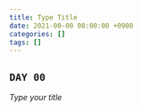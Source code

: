 ```yaml
---
title: Type Title
date: 2021-00-00 00:00:00 +0900
categories: []
tags: []
---
```


## `DAY 00`

*Type your title*